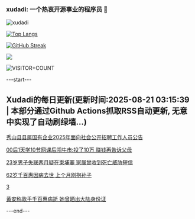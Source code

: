 ### xudadi: 一个热衷开源事业的程序员 👋

![xudadi](https://github-readme-stats-git-masterorgs-github-readme-stats-team.vercel.app/api?username=xudadi)

[![Top Langs](https://github-readme-stats.vercel.app/api/top-langs/?username=xudadi)](https://github.com/anuraghazra/github-readme-stats)

[![GitHub Streak](https://streak-stats.demolab.com?user=xudadi&locale=zh_Hans)](https://git.io/streak-stats)

![](https://raw.githubusercontent.com/xudadi/xudadi/main/assets/github-contribution-grid-snake.svg)

![VISITOR+COUNT](https://komarev.com/ghpvc/?username=xudadi&label=VISITOR+COUNT)


---start---

## Xudadi的每日更新(更新时间:2025-08-21 03:15:39 | 本部分通过Github Actions抓取RSS自动更新, 无意中实现了自动刷绿墙...)

[秀山县县属国有企业2025年面向社会公开招聘工作人员公告](https://www.gongkaoleida.com/article/2577593)

[00后1天学10节网课后闯牛市:投了10万 赚钱再告诉父母](https://m.163.com/news/article/K7DOPLP50530NLC9.html)

[23岁男子失联两月疑在柬埔寨 家属曾收到死亡威胁短信](https://m.163.com/news/article/K7E9U47A0514D3UH.html)

[62岁千百惠因病去世 上个月刚抱孙子](https://m.163.com/news/article/K7EFFIJ9051492T3.html)

[3](https://m.163.com/touch/news/sub/domestic)

[黄安称歌手千百惠病逝 她曾晒出大陆身份证](https://m.163.com/news/article/K7EEVR9F05129QAF.html)

---end---
